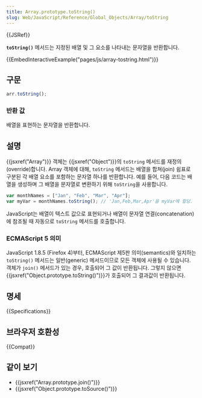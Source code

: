 ```yaml
---
title: Array.prototype.toString()
slug: Web/JavaScript/Reference/Global_Objects/Array/toString
---
```


{{JSRef}}

**`toString()`** 메서드는 지정된 배열 및 그 요소를 나타내는 문자열을 반환합니다.

{{EmbedInteractiveExample("pages/js/array-tostring.html")}}

## 구문

```js
arr.toString();
```

### 반환 값

배열을 표현하는 문자열을 반환합니다.

## 설명

{{jsxref("Array")}} 객체는 {{jsxref("Object")}}의 `toString` 메서드를 재정의(override)합니다. Array 객체에 대해, `toString` 메서드는 배열을 합쳐(join) 쉼표로 구분된 각 배열 요소를 포함하는 문자열 하나를 반환합니다. 예를 들어, 다음 코드는 배열을 생성하며 그 배열을 문자열로 변환하기 위해 `toString`을 사용합니다.

```js
var monthNames = ["Jan", "Feb", "Mar", "Apr"];
var myVar = monthNames.toString(); // 'Jan,Feb,Mar,Apr'을 myVar에 할당.
```

JavaScript는 배열이 텍스트 값으로 표현되거나 배열이 문자열 연결(concatenation)에 참조될 때 자동으로 `toString` 메서드를 호출합니다.

### ECMAScript 5 의미

JavaScript 1.8.5 (Firefox 4)부터, ECMAScript 제5판 의미(semantics)와 일치하는 `toString()` 메서드는 일반(generic) 메서드이므로 모든 객체에 사용될 수 있습니다. 객체가 `join()` 메서드가 있는 경우, 호출되어 그 값이 반환됩니다. 그렇지 않으면 {{jsxref("Object.prototype.toString()")}}가 호출되어 그 결과값이 반환됩니다.

## 명세

{{Specifications}}

## 브라우저 호환성

{{Compat}}

## 같이 보기

- {{jsxref("Array.prototype.join()")}}
- {{jsxref("Object.prototype.toSource()")}}
